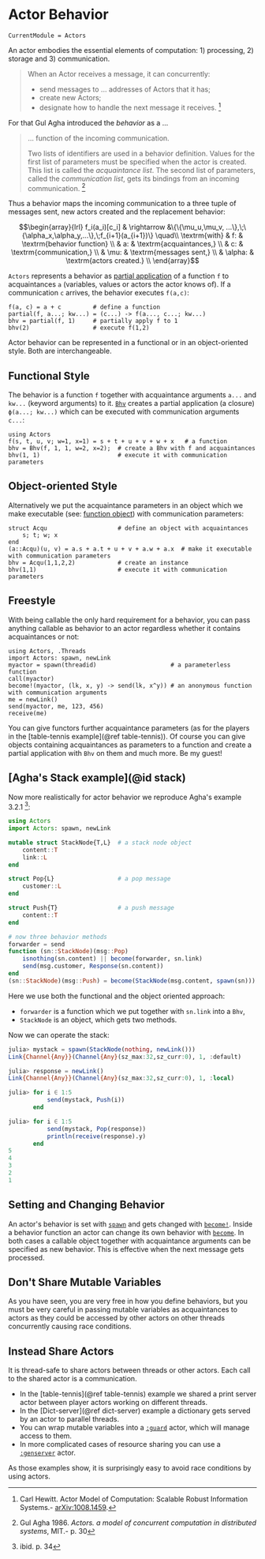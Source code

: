 # Actor Behavior

```@meta
CurrentModule = Actors
```

An actor embodies the essential elements of  computation: 1) processing, 2) storage and 3) communication.
> When an Actor receives a message, it can concurrently:
>
> - send messages to ... addresses of Actors that it has;
> - create new Actors;
> - designate how to handle the next message it receives. [^1]

For that Gul Agha introduced the *behavior* as a ...

> ... function of the incoming communication. 
> 
> Two lists of identifiers are used in a behavior definition. Values for the first list of parameters must be specified when the actor is created. This list is called the *acquaintance list*. The second list of parameters, called the *communication list*, gets its bindings from an incoming communication. [^2]

Thus a behavior maps the incoming communication to a three tuple of messages sent, new actors created and the replacement behavior:

```math
\begin{array}{lrl}
f_i(a_i)[c_i] & \rightarrow &\{\{\mu_u,\mu_v, ...\},\;\{\alpha_x,\alpha_y,...\},\;f_{i+1}(a_{i+1})\} \quad\\
\textrm{with} & f: & \textrm{behavior function} \\
 & a: & \textrm{acquaintances,} \\
 & c: & \textrm{communication,} \\
 & \mu: & \textrm{messages sent,} \\
 & \alpha: & \textrm{actors created.} \\
\end{array}
```

`Actors` represents a behavior as [partial application](https://en.wikipedia.org/wiki/Partial_application) of a function ``f`` to acquaintances ``a`` (variables, values or actors the actor knows of). If a communication ``c`` arrives, the behavior executes ``f(a,c)``:

```@repl
f(a, c) = a + c         # define a function
partial(f, a...; kw...) = (c...) -> f(a..., c...; kw...)
bhv = partial(f, 1)     # partially apply f to 1
bhv(2)                  # execute f(1,2)
```

Actor behavior can be represented in a functional or in an object-oriented style. Both are interchangeable.

## Functional Style

The behavior is a function `f` together with acquaintance arguments `a...` and `kw...` (keyword arguments) to it. [`Bhv`](@ref) creates a partial application (a closure) `ϕ(a...; kw...)` which  can be executed with communication arguments `c...`:

```@repl
using Actors
f(s, t, u, v; w=1, x=1) = s + t + u + v + w + x   # a function
bhv = Bhv(f, 1, 1, w=2, x=2);  # create a Bhv with f and acquaintances
bhv(1, 1)                      # execute it with communication parameters
```

## Object-oriented Style

Alternatively we put the acquaintance parameters in an object which we make executable (see: [function object](https://en.wikipedia.org/wiki/Function_object)) with communication parameters:

```@repl
struct Acqu                    # define an object with acquaintances
    s; t; w; x
end
(a::Acqu)(u, v) = a.s + a.t + u + v + a.w + a.x  # make it executable with communication parameters
bhv = Acqu(1,1,2,2)            # create an instance
bhv(1,1)                       # execute it with communication parameters
```

## Freestyle

With being callable the only hard requirement for a behavior, you can pass anything callable as behavior to an actor regardless whether it contains acquaintances or not:

```@repl
using Actors, .Threads
import Actors: spawn, newLink
myactor = spawn(threadid)                     # a parameterless function
call(myactor)
become!(myactor, (lk, x, y) -> send(lk, x^y)) # an anonymous function with communication arguments
me = newLink()
send(myactor, me, 123, 456)
receive(me)
```

You can give functors further acquaintance parameters (as for the players in the [table-tennis example](@ref table-tennis)). Of course you can give objects containing acquaintances as parameters to a function and create a partial application with `Bhv` on them and much more. Be my guest!

## [Agha's Stack example](@id stack)

Now more realistically for actor behavior we reproduce Agha's example 3.2.1 [^3]:

```julia
using Actors
import Actors: spawn, newLink

mutable struct StackNode{T,L}  # a stack node object
    content::T
    link::L
end

struct Pop{L}                  # a pop message
    customer::L
end

struct Push{T}                 # a push message
    content::T
end

# now three behavior methods
forwarder = send
function (sn::StackNode)(msg::Pop)
    isnothing(sn.content) || become(forwarder, sn.link)
    send(msg.customer, Response(sn.content))
end
(sn::StackNode)(msg::Push) = become(StackNode(msg.content, spawn(sn)))
```

Here we use both the functional and the object oriented approach:

- `forwarder` is a function which we put together with `sn.link` into a `Bhv`,
- `StackNode` is an object, which gets two methods.

Now we can operate the stack:

```julia
julia> mystack = spawn(StackNode(nothing, newLink()))
Link{Channel{Any}}(Channel{Any}(sz_max:32,sz_curr:0), 1, :default)

julia> response = newLink()
Link{Channel{Any}}(Channel{Any}(sz_max:32,sz_curr:0), 1, :local)

julia> for i ∈ 1:5
           send(mystack, Push(i))
       end

julia> for i ∈ 1:5
           send(mystack, Pop(response))
           println(receive(response).y)
       end
5
4
3
2
1
```

## Setting and Changing Behavior

An actor's behavior is set with [`spawn`](@ref) and gets changed with [`become!`](@ref). Inside a behavior function an actor can change its own behavior with [`become`](@ref). In both cases a callable object together with acquaintance arguments can be specified as new behavior. This is effective when the next message gets processed.

## Don't Share Mutable Variables

As you have seen, you are very free in how you define behaviors, but you must be very careful in passing mutable variables as acquaintances to actors as they could be accessed by other actors on other threads concurrently causing race conditions. 

## Instead Share Actors

It is thread-safe to share actors between threads or other actors. Each call to the shared actor is a communication.

- In the [table-tennis](@ref table-tennis) example we shared a print server actor between player actors working on different threads.
- In the [Dict-server](@ref dict-server) example a dictionary gets served by an actor to parallel threads.
- You can wrap mutable variables into a [`:guard`](https://github.com/JuliaActors/Guards.jl) actor, which will manage access to them.
- In more complicated cases of resource sharing you can use a [`:genserver`](https://github.com/JuliaActors/GenServers.jl) actor.

As those examples show, it is surprisingly easy to avoid race conditions by using actors.

[^1]: Carl Hewitt. Actor Model of Computation: Scalable Robust Information Systems.- [arXiv:1008.1459](https://arxiv.org/abs/1008.1459).
[^2]: Gul Agha 1986. *Actors. a model of concurrent computation in distributed systems*, MIT.- p. 30
[^3]: ibid. p. 34
